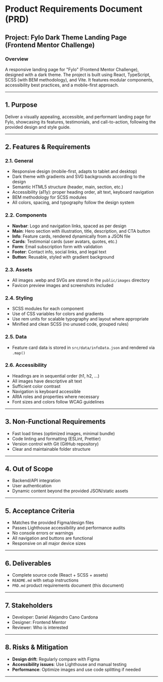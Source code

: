 # Product Requirements Document (PRD)

## Project: Fylo Dark Theme Landing Page (Frontend Mentor Challenge)

### Overview
A responsive landing page for "Fylo" (Frontend Mentor Challenge), designed with a dark theme. The project is built using React, TypeScript, SCSS (with BEM methodology), and Vite. It features modular components, accessibility best practices, and a mobile-first approach.

---

## 1. Purpose
Deliver a visually appealing, accessible, and performant landing page for Fylo, showcasing its features, testimonials, and call-to-action, following the provided design and style guide.

---

## 2. Features & Requirements

### 2.1. General
- Responsive design (mobile-first, adapts to tablet and desktop)
- Dark theme with gradients and SVG backgrounds according to the design
- Semantic HTML5 structure (header, main, section, etc.)
- Accessibility (a11y): proper heading order, alt text, keyboard navigation
- BEM methodology for SCSS modules
- All colors, spacing, and typography follow the design system

### 2.2. Components
- **Navbar**: Logo and navigation links, spaced as per design
- **Main**: Hero section with illustration, title, description, and CTA button
- **Info**: Feature cards, rendered dynamically from a JSON file
- **Cards**: Testimonial cards (user avatars, quotes, etc.)
- **Form**: Email subscription form with validation
- **Footer**: Contact info, social links, and legal text
- **Button**: Reusable, styled with gradient background

### 2.3. Assets
- All images .webp and SVGs are stored in the `public/images` directory
- Favicon preview images and screenshots included

### 2.4. Styling
- SCSS modules for each component
- Use of CSS variables for colors and gradients
- Use rem units for scalable typography and layout where appropriate
- Minified and clean SCSS (no unused code, grouped rules)

### 2.5. Data
- Feature card data is stored in `src/data/infoData.json` and rendered via `.map()`

### 2.6. Accessibility
- Headings are in sequential order (h1, h2, ...)
- All images have descriptive alt text
- Sufficient color contrast
- Navigation is keyboard accessible
- ARIA roles and properties where necessary
- Font sizes and colors follow WCAG guidelines

---

## 3. Non-Functional Requirements
- Fast load times (optimized images, minimal bundle)
- Code linting and formatting (ESLint, Prettier)
- Version control with Git (GitHub repository)
- Clear and maintainable folder structure

---

## 4. Out of Scope
- Backend/API integration
- User authentication
- Dynamic content beyond the provided JSON/static assets

---

## 5. Acceptance Criteria
- Matches the provided Figma/design files
- Passes Lighthouse accessibility and performance audits
- No console errors or warnings
- All navigation and buttons are functional
- Responsive on all major device sizes

---

## 6. Deliverables
- Complete source code (React + SCSS + assets)
- `README.md` with setup instructions
- `PRD.md` product requirements document (this document)

---

## 7. Stakeholders
- Developer: Daniel Alejandro Cano Cardona
- Designer: Frontend Mentor
- Reviewer: Who is interested

---

## 8. Risks & Mitigation
- **Design drift**: Regularly compare with Figma
- **Accessibility issues**: Use Lighthouse and manual testing
- **Performance**: Optimize images and use code splitting if needed

---
